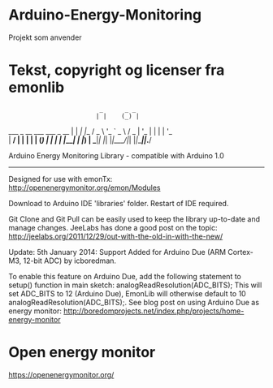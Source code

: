 # Arduino-Energy-Monitoring


Projekt som anvender


# Tekst, copyright og licenser fra emonlib
                             _      _ _
                            | |    (_) |
   ___ _ __ ___   ___  _ __ | |     _| |__
  / _ \ '_ ` _ \ / _ \| '_ \| |    | | '_ \
 |  __/ | | | | | (_) | | | | |____| | |_) |
  \___|_| |_| |_|\___/|_| |_|______|_|_.__/

Arduino Energy Monitoring Library - compatible with Arduino 1.0
*****************************************************************

Designed for use with emonTx: http://openenergymonitor.org/emon/Modules

Download to Arduino IDE 'libraries' folder. Restart of IDE required.

Git Clone and Git Pull can be easily used to keep the library up-to-date and manage changes.
JeeLabs has done a good post on the topic: http://jeelabs.org/2011/12/29/out-with-the-old-in-with-the-new/



Update: 5th January 2014: Support Added for Arduino Due (ARM Cortex-M3, 12-bit ADC) by icboredman.

To enable this feature on Arduino Due, add the following statement to setup() function in main sketch:
analogReadResolution(ADC_BITS); This will set ADC_BITS to 12 (Arduino Due), EmonLib will otherwise default to 10 analogReadResolution(ADC_BITS);.
See blog post on using Arduino Due as energy monitor: http://boredomprojects.net/index.php/projects/home-energy-monitor

# Open energy monitor

https://openenergymonitor.org/


